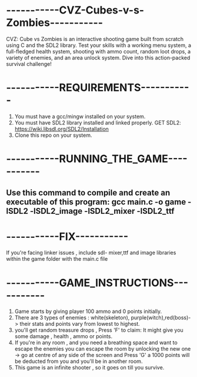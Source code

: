 # -----------CVZ-Cubes-v-s-Zombies-----------
CVZ: Cube vs Zombies is an interactive shooting game built from scratch using C and the SDL2 library. Test your skills with a working menu system, a full-fledged health system, shooting with ammo count, random loot drops, a variety of enemies, and an area unlock system. Dive into this action-packed survival challenge!

# -----------REQUIREMENTS-----------

1) You must have a gcc/mingw installed on your system.
2) You must have SDL2 library installed and linked properly. GET SDL2: https://wiki.libsdl.org/SDL2/Installation
3) Clone this repo on your system.

# -----------RUNNING_THE_GAME-----------

## Use this command to compile and create an executable of this program: gcc main.c -o game -lSDL2 -lSDL2_image -lSDL2_mixer -lSDL2_ttf

# -----------FIX-----------

If you're facing linker issues , include sdl- mixer,ttf and image libraries within the game folder with the main.c file

# -----------GAME_INSTRUCTIONS-----------

1) Game starts by giving player 100 ammo and 0 points initially.
2) There are 3 types of enemies : white(skeleton), purple(witch),red(boss)-> their stats and points vary from lowest to highest.
3) you'll get random treasure drops , Press 'F' to claim: It might give you some damage , health , ammo or points.
4) If you're in any room , and you need a breathing space and want to escape the enemies you can escape the room by unlocking the new one -> go at centre of any side of the screen and Press 'G' a 1000 points will be deducted from you and you'll be in another room.
5) This game is an infinite shooter , so it goes on till you survive.
